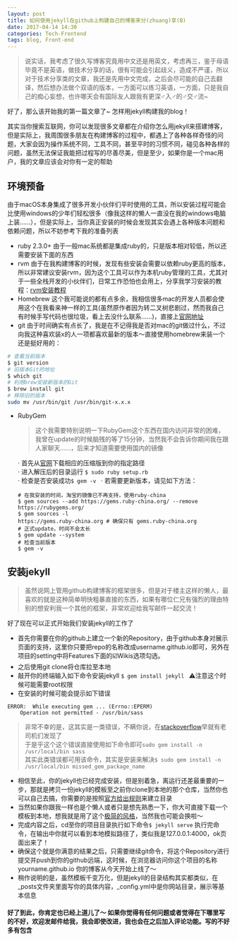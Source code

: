 ```yaml
---
layout: post
title: 如何使用jekyll在github上构建自己的博客来分(zhuang)享(B)
date: 2017-04-14 14:30
categories: Tech-Frontend
tags: blog, Front-end
---
```


> 说实话，我考虑了很久写博客究竟用中文还是用英文，考虑再三，鉴于母语毕竟不是英语，做技术分享的话，很有可能会引起歧义，造成不严谨，所以对于技术分享类的文章，我还是先用中文完成，之后会尽可能的自己去翻译，然后想办法做个双语的版本，一方面可以练习英语，一方面，只是我自己的痴心妄想，也许哪天会有国际友人跟我有更深♂入♂的♂交♂流~





好了，那么该开始我的第一篇文章了~ 怎样用jekyll构建我的blog！

其实当你搜索互联网，你可以发现很多文章都在介绍你怎么用jekyll来搭建博客，但是实际上，我周围很多朋友在构建博客的过程中，都遇上了各种各样奇怪的问题，大家会因为操作系统不同，工具不同，甚至平时的习惯不同，碰见各种各样的问题，虽然无法保证我能把过程写的尽善尽美，但是至少，如果你是一个mac用户，我的文章应该会对你有一定的帮助

## 环境预备
由于macOS本身集成了很多开发小伙伴们平时使用的工具，所以安装过程可能会比使用windows的少年们轻松很多（像我这样的懒人一直没在我的windows电脑上装……），但是实际上，当你真正安装的时候会发现其实会遇上各种版本问题和依赖问题，所以不妨参考下我的准备列表
- ruby 2.3.0+ 由于一般mac系统都是集成ruby的，只是版本相对较低，所以还需要安装下面的东西
- rvm 由于在我构建博客的时候，发现有些安装会需要以依赖ruby更高的版本，所以非常建议安装rvm，因为这个工具可以作为本机ruby管理的工具，尤其对于一些全栈开发的小伙伴们，日常工作恐怕也会用上，分享我学习安装的教程：[rvm安装教程](http://www.cnblogs.com/bigshow1949/p/5642775.html)
- Homebrew 这个我可能说的都有点多余，我相信很多mac的开发人员都会使用这个在我看来神一样的工具(虽然原作者因为转二叉树悲剧过，然而我自己有时候手写代码也很垃圾，看上去没什么联系……)，直接上[官网地址](https://brew.sh)
- git 由于时间确实有点长了，我是在不记得我是否对mac的git做过什么，不过向我这种喜欢装x的人一项都喜欢最新的版本～直接使用homebrew来装一个还是挺好用的：  
```bash
# 查看当前版本
$ git version
# 旧版本Git的地址
$ which git
# 利用brew安装新版本的Git
$ brew install git
# 移除旧的版本
sudo mv /usr/bin/git /usr/bin/git-x.x.x
```
- RubyGem   
  > 这个我需要特别说明一下RubyGem这个东西在国内访问非常的困难，我曾在update的时候脑残的等了15分钟，当然我不会告诉你期间我在跟人家聊天……，后来才知道需要使用国内的镜像

  · 首先从[官网](https://rubygems.org/pages/download)下载相应的压缩版到你的指定路径  
  · 进入解压后的目录运行 ```$ sudo ruby setup.rb```  
  · 检查是否安装成功```$ gem -v ```
  · 若需要更新版本，请见如下方法：
  ```shell
  # 在我安装的时间，淘宝的镜像已不再支持，使用ruby-china
  $ gem sources --add https://gems.ruby-china.org/ --remove https://rubygems.org/
  $ gem sources -l
  https://gems.ruby-china.org # 确保只有 gems.ruby-china.org
  # 正式update，时间不会太长
  $ gem update --system
  # 检查当前版本
  $ gem -v
  ```

## 安装jekyll
> 虽然说网上管用github构建博客的框架很多，但是对于楼主这样的懒人，最喜欢的就是这种简单明快粗暴直接的东西，如果有哪位仁兄有强烈的理由特别的想安利我一个其他的框架，非常欢迎给我写邮件一起交流！

好了现在可以正式开始我们安装jekyll的工作了
- 首先你需要在你的github上建立一个新的Repository，由于github本身对展示页面的支持，这里你只要把repo的名称改成username.github.io即可，另外在项目的setting中将Features下面的☑️Wikis选项勾选。
- 之后使用git clone将仓库拉至本地
- 敲开你的终端输入如下命令安装jekyll ```$ gem install jekyll ``` ⚠️注意这个时候可能需要root权限
- 在安装的时候可能会提示如下错误
```
ERROR:  While executing gem ... (Errno::EPERM)
    Operation not permitted - /usr/bin/sass
```

> 非常不幸的是，这其实是一类错误，不瞒你说，在[stackoverflow](http://stackoverflow.com/questions/31443530/sass-error-installing)早就有老司机们发现了  
于是乎这个这个错误直接使用如下命令即可```sudo gem install -n /usr/local/bin sass```  
其实此类错误都可用该命令，其实是安装来解决```$ sudo gem install -n /usr/local/bin missed_gem_package_name```

- 相信至此，你的jekyll也已经完成安装，但是别着急，离运行还差最重要的一步，那就是拷贝一份jekyll的模板至之前你clone到本地的那个仓库，当然你也可以自己去搞，你需要的是按照[官方给出规则](http://jekyll.com.cn/docs/structure/)来建立目录
- 当然如果你跟我一样也是个懒人或者只是想先熟悉一下，你大可直接下载一个模板到本地，想我就是用了这个[极简的风格](https://github.com/BlackrockDigital/startbootstrap-clean-blog-jekyll)，当然我也可能会换啦～
- 完成内容之后，cd至你的项目目录执行如下命令```$ jekyll serve``` 执行完命令，在输出中你就可以看到本地模拟路径了，类似我是127.0.0.1:4000，ok页面出来了！
- 确保这个就是你满意的结果之后，只需要继续git命令，将这个Repository进行提交并push到你的github远端，这时候，在浏览器访问你这个项目的名称 yourname.github.io 你的博客从今天开始上线了～
- 稍作说明的是，虽然模板千变万化，但是jekyll的目录结构其实都类似，在_posts文件夹里面写你的具体内容，_config.yml中是你网站目录，展示等基本信息

#### 好了到此，你肯定也已经上道儿了～ 如果你觉得有任何问题或者觉得在下哪里写的不好，欢迎发邮件给我，我会即使改进，我也会在之后加入评论功能。写的不好多有包含
